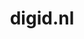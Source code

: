 ---
layout: post
title:  "digid.nl"
internal_url:  "/dutchgov/digid.nl.html"
subdomains_count: 241
all_subdomains_count: 485
urls_count: 32
ssl_rank: 0
http_rank: 66.84375
url_link: /data/digid.nl/urls.txt
all_subdomains_link: /data/digid.nl/all_subdomains.txt
subdomains_link: /data/digid.nl/subdomains.txt
categories: dutchgov
---